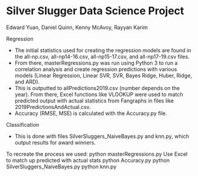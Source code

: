 # Silver Slugger Data Science Project

Edward Yuan, Daniel Quinn, Kenny McAvoy, Rayyan Karim

Regression
- The initial statistics used for creating the regression models are found in the all-np.csv, all-np14-16.csv, all-np15-17.csv, and all-np17-19.csv files.
- From there, masterRegressions.py was run using Python 3 to run a correlation analysis and create regression predictions with various models (Linear Regression, Linear SVR, SVR, Bayes Ridge, Huber, Ridge, and ARD).
- This is outputted to allPredictions2019.csv (number depends on the year). From there, Excel functions like VLOOKUP were used to match predicted output with actual statistics from Fangraphs in files like 2019PredictionsAndActual.csv.
- Accuracy (RMSE, MSE) is calculated with the Accuracy.py file.

Classification
- This is done with files SilverSluggers_NaiveBayes.py and knn.py, which output results for award winners. 

To recreate the process we used:
python masterRegressions.py
Use Excel to match up predicted with actual stats
python Accuracy.py
python SilverSluggers_NaiveBayes.py
python knn.py

